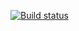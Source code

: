 [![Build status](https://ci.appveyor.com/api/projects/status/5fb4cp989w3fegrj?svg=true)](https://ci.appveyor.com/project/Konstantin81533/homework-4a)

